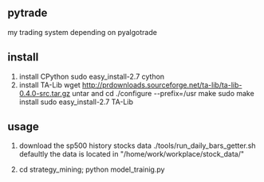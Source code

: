 ## pytrade

my trading system depending on pyalgotrade


## install
1. install CPython
   sudo easy_install-2.7 cython
2. install TA-Lib
   wget http://prdownloads.sourceforge.net/ta-lib/ta-lib-0.4.0-src.tar.gz
   untar and cd
   ./configure --prefix=/usr
   make
   sudo make install
   sudo easy_install-2.7 TA-Lib
## usage
1. download the sp500 history stocks data
./tools/run_daily_bars_getter.sh 
defaultly the data is located in "/home/work/workplace/stock_data/"

2. cd strategy_mining; python model_trainig.py

